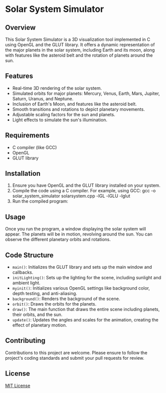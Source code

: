 # Solar System Simulator

## Overview
This Solar System Simulator is a 3D visualization tool implemented in C using OpenGL and the GLUT library. It offers a dynamic representation of the major planets in the solar system, including Earth and its moon, along with features like the asteroid belt and the rotation of planets around the sun.

## Features
- Real-time 3D rendering of the solar system.
- Simulated orbits for major planets: Mercury, Venus, Earth, Mars, Jupiter, Saturn, Uranus, and Neptune.
- Inclusion of Earth's Moon, and features like the asteroid belt.
- Smooth transitions and rotations to depict planetary movements.
- Adjustable scaling factors for the sun and planets.
- Light effects to simulate the sun's illumination.

## Requirements
- C compiler (like GCC)
- OpenGL
- GLUT library

## Installation
1. Ensure you have OpenGL and the GLUT library installed on your system.
2. Compile the code using a C compiler. For example, using GCC:
gcc -o solar_system_simulator solarsystem.cpp -lGL -lGLU -lglut
3. Run the compiled program:


## Usage
Once you run the program, a window displaying the solar system will appear. The planets will be in motion, revolving around the sun. You can observe the different planetary orbits and rotations.

## Code Structure
- `main()`: Initializes the GLUT library and sets up the main window and callbacks.
- `initLighting()`: Sets up the lighting for the scene, including sunlight and ambient light.
- `myinit()`: Initializes various OpenGL settings like background color, depth testing, and anti-aliasing.
- `background()`: Renders the background of the scene.
- `orbit()`: Draws the orbits for the planets.
- `draw()`: The main function that draws the entire scene including planets, their orbits, and the sun.
- `update()`: Updates the angles and scales for the animation, creating the effect of planetary motion.

## Contributing
Contributions to this project are welcome. Please ensure to follow the project's coding standards and submit your pull requests for review.

## License
[MIT License](https://opensource.org/licenses/MIT)
